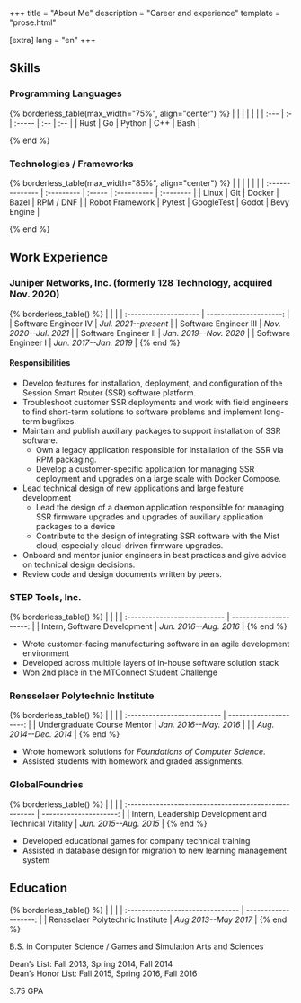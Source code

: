 +++
title = "About Me"
description = "Career and experience"
template = "prose.html"

[extra]
lang = "en"
+++
<!-- markdownlint-disable no-trailing-punctuation -->

## Skills

### Programming Languages

{% borderless_table(max_width="75%", align="center") %}
|      |    |        |     |     |
| :--- | :- | :----- | :-- | :-- |
| Rust | Go | Python | C++ | Bash |
<!-- TODO: GDscript?? C#? JS/TS ? -->
{% end %}

### Technologies / Frameworks

{% borderless_table(max_width="85%", align="center") %}
|                 |            |        |             |           |
| :-------------- | :--------- | :----- | :---------- | :-------- |
| Linux           | Git        | Docker | Bazel       | RPM / DNF |
| Robot Framework | Pytest  | GoogleTest | Godot  | Bevy Engine |
<!-- TODO: take stock of work stuff and add here -->
{% end %}

## Work Experience

### Juniper Networks, Inc. (formerly 128 Technology, acquired Nov. 2020)

{% borderless_table() %}
|                       |                        |
| :-------------------- | ---------------------: |
| Software Engineer IV  | _Jul. 2021--present_   |
| Software Engineer III | _Nov. 2020--Jul. 2021_ |
| Software Engineer II  | _Jan. 2019--Nov. 2020_ |
| Software Engineer I   | _Jun. 2017--Jan. 2019_ |
{% end %}

#### Responsibilities

- Develop features for installation, deployment, and configuration of the
  Session Smart Router (SSR) software platform.
- Troubleshoot customer SSR deployments and work with field engineers to find
  short-term solutions to software problems and implement long-term bugfixes.
- Maintain and publish auxiliary packages to support installation of SSR software.
  - Own a legacy application responsible for installation of the
    SSR via RPM packaging.
  - Develop a customer-specific application for managing SSR deployment and
    upgrades on a large scale with Docker Compose.
- Lead technical design of new applications and large feature development
  - Lead the design of a daemon application responsible for managing SSR firmware
    upgrades and upgrades of auxiliary application packages to a device
  - Contribute to the design of integrating SSR software with the Mist cloud,
    especially cloud-driven firmware upgrades.
- Onboard and mentor junior engineers in best practices and give advice on
  technical design decisions.
- Review code and design documents written by peers.

### STEP Tools, Inc.

{% borderless_table() %}
|                              |                        |
| :--------------------------- | ---------------------: |
| Intern, Software Development | _Jun. 2016--Aug. 2016_ |
{% end %}

<!-- TODO: rewrite summary -->
- Wrote customer-facing manufacturing software in an agile development environment
- Developed across multiple layers of in-house software solution stack
- Won 2nd place in the MTConnect Student Challenge

### Rensselaer Polytechnic Institute

{% borderless_table() %}
|                             |                        |
| :-------------------------- | ---------------------: |
| Undergraduate Course Mentor | _Jan. 2016--May. 2016_ |
|                             | _Aug. 2014--Dec. 2014_ |
{% end %}

- Wrote homework solutions for _Foundations of Computer Science_.
- Assisted students with homework and graded assignments.

### GlobalFoundries

{% borderless_table() %}
|                                                       |                        |
| :---------------------------------------------------- | ---------------------: |
| Intern, Leadership Development and Technical Vitality | _Jun. 2015--Aug. 2015_ |
{% end %}

<!-- TODO: rewrite summary -->
- Developed educational games for company technical training
- Assisted in database design for migration to new learning management system

## Education

{% borderless_table() %}
|                                  |                      |
| :------------------------------- | -------------------: |
| Rensselaer Polytechnic Institute | _Aug 2013--May 2017_ |
{% end %}

B.S. in Computer Science / Games and Simulation Arts and Sciences

<!-- probably talk about GSAS here a bit idk -->

<!-- TODO bleh, are these relevant anymore? They feel silly to include but idk  -->
Dean’s List: Fall 2013, Spring 2014, Fall 2014<br/>
Dean’s Honor List: Fall 2015, Spring 2016, Fall 2016

3.75 GPA

